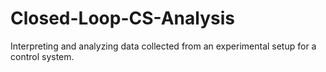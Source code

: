 # Closed-Loop-CS-Analysis
Interpreting and analyzing data collected from an experimental setup for a control system.
